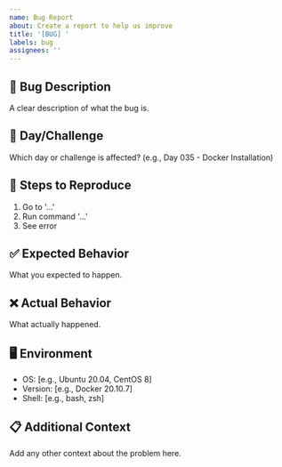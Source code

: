 ```yaml
---
name: Bug Report
about: Create a report to help us improve
title: '[BUG] '
labels: bug
assignees: ''
---
```


## 🐛 Bug Description

A clear description of what the bug is.

## 📍 Day/Challenge

Which day or challenge is affected? (e.g., Day 035 - Docker Installation)

## 🔄 Steps to Reproduce

1. Go to '...'
2. Run command '...'
3. See error

## ✅ Expected Behavior

What you expected to happen.

## ❌ Actual Behavior

What actually happened.

## 🖥️ Environment

- OS: [e.g., Ubuntu 20.04, CentOS 8]
- Version: [e.g., Docker 20.10.7]
- Shell: [e.g., bash, zsh]

## 📋 Additional Context

Add any other context about the problem here.